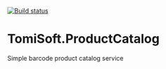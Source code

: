[![Build status](https://ci.appveyor.com/api/projects/status/rx202be6udhacq07/branch/master?svg=true)](https://ci.appveyor.com/project/std66/tomisoft-productcatalog/branch/master)

# TomiSoft.ProductCatalog
Simple barcode product catalog service
